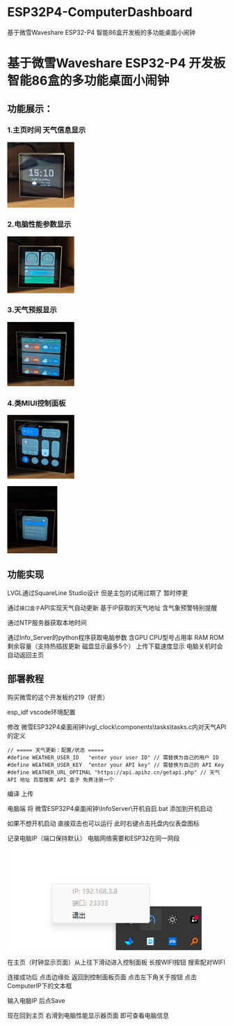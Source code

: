 # ESP32P4-ComputerDashboard
基于微雪Waveshare ESP32-P4 智能86盒开发板的多功能桌面小闹钟

# 基于微雪Waveshare ESP32-P4 开发板智能86盒的多功能桌面小闹钟



## 功能展示：



### 1.主页时间 天气信息显示



[<img src="https://github.com/ztstc/ESP32P4-ComputerDashboard/raw/main/assets/IMG_20251030_151016.jpg" alt="IMG_20251030_151016" style="zoom:15%;" />](https://github.com/ztstc/ESP32P4-ComputerDashboard/blob/main/assets/IMG_20251030_151016.jpg)

### 2.电脑性能参数显示



[<img src="https://github.com/ztstc/ESP32P4-ComputerDashboard/raw/main/assets/IMG_20251030_151010.jpg" alt="IMG_20251030_151010" style="zoom:15%;" />](https://github.com/ztstc/ESP32P4-ComputerDashboard/blob/main/assets/IMG_20251030_151010.jpg)

### 3.天气预报显示



[<img src="https://github.com/ztstc/ESP32P4-ComputerDashboard/raw/main/assets/IMG_20251030_151022.jpg" alt="IMG_20251030_151022" style="zoom:15%;" />](https://github.com/ztstc/ESP32P4-ComputerDashboard/blob/main/assets/IMG_20251030_151022.jpg)

### 4.类MIUI控制面板



[<img src="https://github.com/ztstc/ESP32P4-ComputerDashboard/raw/main/assets/IMG_20251030_151031.jpg" alt="IMG_20251030_151031" style="zoom:15%;" />](https://github.com/ztstc/ESP32P4-ComputerDashboard/blob/main/assets/IMG_20251030_151031.jpg)

[<img src="https://github.com/ztstc/ESP32P4-ComputerDashboard/raw/main/assets/IMG_20251030_151042.jpg" alt="IMG_20251030_151042" style="zoom:15%;" />](https://github.com/ztstc/ESP32P4-ComputerDashboard/blob/main/assets/IMG_20251030_151042.jpg)

## 功能实现



LVGL通过SquareLine Studio设计 但是主包的试用过期了 暂时停更

通过`接口盒子`API实现天气自动更新 基于IP获取的天气地址 含气象预警特别提醒

通过NTP服务器获取本地时间

通过Info_Server的python程序获取电脑参数 含GPU CPU型号占用率 RAM ROM剩余容量（支持热插拔更新 磁盘显示最多5个） 上传下载速度显示 电脑关机时会自动返回主页

## 部署教程



购买微雪的这个开发板约219（好贵）

esp_idf vscode环境配置

修改 微雪ESP32P4桌面闹钟\lvgl_clock\components\tasks\tasks.c内对天气API的定义

```
// ===== 天气更新：配置/状态 =====
#define WEATHER_USER_ID   "enter your user ID" // 需替换为自己的用户 ID
#define WEATHER_USER_KEY  "enter your API key" // 需替换为自己的 API Key
#define WEATHER_URL_OPTIMAL "https://api.apihz.cn/getapi.php" // 天气 API 地址 百度搜索 API 盒子 免费注册一个
```



编译 上传

电脑端 将 微雪ESP32P4桌面闹钟\InfoServer\开机自启.bat 添加到开机启动

如果不想开机启动 直接双击也可以运行 此时右键点击托盘内仪表盘图标

记录电脑IP（端口保持默认） 电脑网络需要和ESP32在同一网段

[![image-20251030153609476](https://github.com/ztstc/ESP32P4-ComputerDashboard/raw/main/assets/image-20251030153609476.png)](https://github.com/ztstc/ESP32P4-ComputerDashboard/blob/main/assets/image-20251030153609476.png)

在主页（时钟显示页面）从上往下滑动进入控制面板 长按WIFI按钮 搜索配对WIFI

连接成功后 点击边缘处 返回到控制面板页面 点击左下角关于按钮 点击ComputerIP下的文本框

输入电脑IP 后点Save

现在回到主页 右滑到电脑性能显示器页面 即可查看电脑信息
